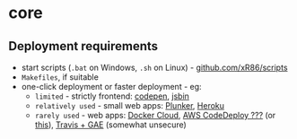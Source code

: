# core

## Deployment requirements

+ start scripts (`.bat` on Windows, `.sh` on Linux) - [github.com/xR86/scripts](https://github.com/xR86/scripts)
+ `Makefiles`, if suitable
+ one-click deployment or faster deployment - eg:
  + `limited` - strictly frontend: [codepen](http://codepen.io/), [jsbin](https://jsbin.com/)
  + `relatively used` - small web apps: [Plunker](http://plnkr.co/), [Heroku](https://devcenter.heroku.com/articles/heroku-button)
  + `rarely used` - web apps: [Docker Cloud](https://docs.docker.com/docker-cloud/apps/deploy-to-cloud-btn/), [AWS CodeDeploy ???](https://blog.talentica.com/2017/03/22/one-click-deployment-with-aws-codedeploy/) (or [this](https://docs.aws.amazon.com/codedeploy/latest/userguide/tutorials-github.html)), [Travis + GAE](https://docs.travis-ci.com/user/deployment/google-app-engine/) (somewhat unsecure)

